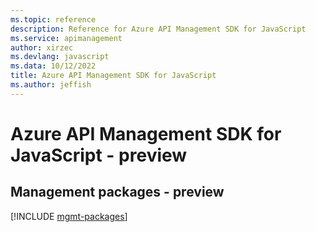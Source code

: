 ```yaml
---
ms.topic: reference
description: Reference for Azure API Management SDK for JavaScript
ms.service: apimanagement
author: xirzec
ms.devlang: javascript
ms.data: 10/12/2022
title: Azure API Management SDK for JavaScript
ms.author: jeffish
---
```

# Azure API Management SDK for JavaScript - preview

## Management packages - preview
[!INCLUDE [mgmt-packages](api-management-mgmt-index.md)]